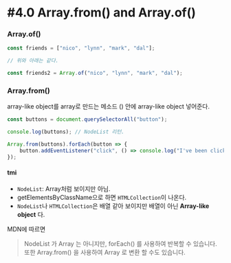 # #4.0 Array.from() and Array.of()

### Array.of()

```js
const friends = ["nico", "lynn", "mark", "dal"];

// 위와 아래는 같다.

const friends2 = Array.of("nico", "lynn", "mark", "dal");
```

### Array.from()

array-like object를 array로 만드는 메소드 () 안에 array-like object 넣어준다.

```js
const buttons = document.querySelectorAll("button");

console.log(buttons); // NodeList 리턴. 

Array.from(buttons).forEach(button => {
    button.addEventListener("click", () => console.log("I've been clicked"));
});
```

#### tmi


- `NodeList`: Array처럼 보이지만 아님. 
- getElementsByClassName으로 하면 `HTMLCollection`이 나온다.
- `NodeList`나 `HTMLCollection`은 배열 같아 보이지만 배열이 아닌 **Array-like object** 다.


MDN에 따르면 

> NodeList 가 Array 는 아니지만, forEach() 를 사용하여 반복할 수 있습니다. 또한 Array.from() 을 사용하여 Array 로 변환 할 수도 있습니다.